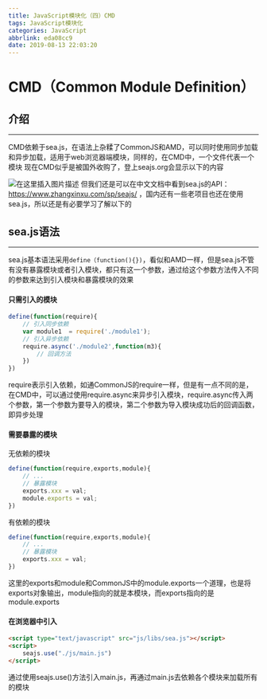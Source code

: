 ```yaml
---
title: JavaScript模块化（四）CMD
tags: JavaScript模块化
categories: JavaScript
abbrlink: eda08cc9
date: 2019-08-13 22:03:20
---
```

# CMD（Common Module Definition）
## 介绍
---
CMD依赖于sea.js，在语法上杂糅了CommonJS和AMD，可以同时使用同步加载和异步加载，适用于web浏览器端模块，同样的，在CMD中，一个文件代表一个模块
现在CMD似乎是被国外收购了，登上seajs.org会显示以下的内容
<!-- more -->
![在这里插入图片描述](https://img-blog.csdnimg.cn/20190813185322455.png?x-oss-process=image/watermark,type_ZmFuZ3poZW5naGVpdGk,shadow_10,text_aHR0cHM6Ly9ibG9nLmNzZG4ubmV0L3plbXByb2dyYW0=,size_16,color_FFFFFF,t_70)
但我们还是可以在中文文档中看到sea.js的API：https://www.zhangxinxu.com/sp/seajs/ ，国内还有一些老项目也还在使用sea.js，所以还是有必要学习了解以下的
## sea.js语法
---
sea.js基本语法采用```define（function(){})```，看似和AMD一样，但是sea.js不管有没有暴露模块或者引入模块，都只有这一个参数，通过给这个参数方法传入不同的参数来达到引入模块和暴露模块的效果
#### 只需引入的模块
```javascript
define(function(require){
    // 引入同步依赖
    var module1  = require('./module1');
    // 引入异步依赖
    require.async('./module2',function(m3){
        // 回调方法
    })
})
```
require表示引入依赖，如通CommonJS的require一样，但是有一点不同的是，在CMD中，可以通过使用require.async来异步引入模块，require.async传入两个参数，第一个参数为要导入的模块，第二个参数为导入模块成功后的回调函数，即异步处理
#### 需要暴露的模块
无依赖的模块
```javascript
define(function(require,exports,module){
    // ...
    // 暴露模块
    exports.xxx = val;
    module.exports = val;
})
```
有依赖的模块
```javascript
define(function(require,exports,module){
    // ...
    // 暴露模块
    exports.xxx = val;
})
```
这里的exports和module和CommonJS中的module.exports一个道理，也是将exports对象输出，module指向的就是本模块，而exports指向的是module.exports
#### 在浏览器中引入
```html
<script type="text/javascript" src="js/libs/sea.js"></script>
<script>
    seajs.use("./js/main.js")
</script>
```
通过使用seajs.use()方法引入main.js，再通过main.js去依赖各个模块来加载所有的模块